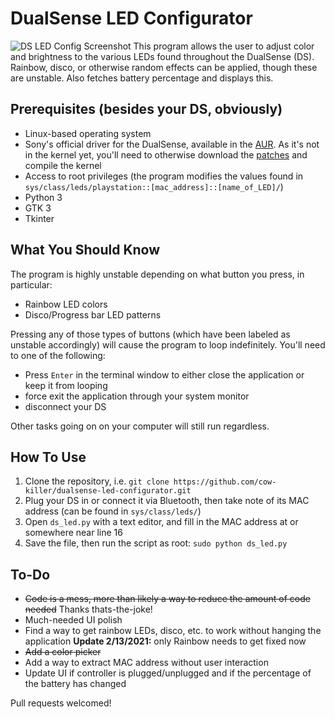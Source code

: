 # DualSense LED Configurator
![DS LED Config Screenshot](https://i.imgur.com/sVz4LCD.png)
This program allows the user to adjust color and brightness to the various LEDs found throughout the DualSense (DS). Rainbow, disco, or otherwise random effects can be applied, though these are unstable. Also fetches battery percentage and displays this.

## Prerequisites (besides your DS, obviously)
* Linux-based operating system
* Sony's official driver for the DualSense, available in the [AUR](https://aur.archlinux.org/packages/hid-playstation-dkms). As it's not in the kernel yet, you'll need to otherwise download the [patches](https://patchwork.kernel.org/project/linux-input/list/?series=404369) and compile the kernel
* Access to root privileges (the program modifies the values found in `sys/class/leds/playstation::[mac_address]::[name_of_LED]/`)
* Python 3
* GTK 3
* Tkinter

## What You Should Know
The program is highly unstable depending on what button you press, in particular:
* Rainbow LED colors
* Disco/Progress bar LED patterns

Pressing any of those types of buttons (which have been labeled as unstable accordingly) will cause the program to loop indefinitely. You'll need to one of the following:
* Press `Enter` in the terminal window to either close the application or keep it from looping
* force exit the application through your system monitor 
* disconnect your DS

Other tasks going on on your computer will still run regardless.

## How To Use
1. Clone the repository, i.e. `git clone https://github.com/cow-killer/dualsense-led-configurator.git`
2. Plug your DS in or connect it via Bluetooth, then take note of its MAC address (can be found in `sys/class/leds/`)
3. Open `ds_led.py` with a text editor, and fill in the MAC address at or somewhere near line 16
4. Save the file, then run the script as root: `sudo python ds_led.py`

## To-Do
* ~~Code is a mess, more than likely a way to reduce the amount of code needed~~ Thanks thats-the-joke!
* Much-needed UI polish
* Find a way to get rainbow LEDs, disco, etc. to work without hanging the application 
**Update 2/13/2021:** only Rainbow needs to get fixed now
* ~~Add a color picker~~
* Add a way to extract MAC address without user interaction
* Update UI if controller is plugged/unplugged and if the percentage of the battery has changed

Pull requests welcomed!
